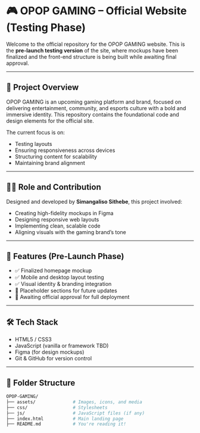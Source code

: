 # 🎮 OPOP GAMING – Official Website (Testing Phase)

Welcome to the official repository for the OPOP GAMING website. This is the **pre-launch testing version** of the site, where mockups have been finalized and the front-end structure is being built while awaiting final approval.

---

## 🚀 Project Overview

OPOP GAMING is an upcoming gaming platform and brand, focused on delivering entertainment, community, and esports culture with a bold and immersive identity. This repository contains the foundational code and design elements for the official site.

The current focus is on:
- Testing layouts
- Ensuring responsiveness across devices
- Structuring content for scalability
- Maintaining brand alignment

---

## 🧑‍🎨 Role and Contribution

Designed and developed by **Simangaliso Sithebe**, this project involved:
- Creating high-fidelity mockups in Figma
- Designing responsive web layouts
- Implementing clean, scalable code
- Aligning visuals with the gaming brand’s tone

---

## 📌 Features (Pre-Launch Phase)
- ✅ Finalized homepage mockup
- ✅ Mobile and desktop layout testing
- ✅ Visual identity & branding integration
- 🚧 Placeholder sections for future updates
- 🚧 Awaiting official approval for full deployment

---

## 🛠️ Tech Stack

- HTML5 / CSS3
- JavaScript (vanilla or framework TBD)
- Figma (for design mockups)
- Git & GitHub for version control

---

## 📂 Folder Structure

```bash
OPOP-GAMING/
├── assets/              # Images, icons, and media
├── css/                 # Stylesheets
├── js/                  # JavaScript files (if any)
├── index.html           # Main landing page
├── README.md            # You're reading it!
